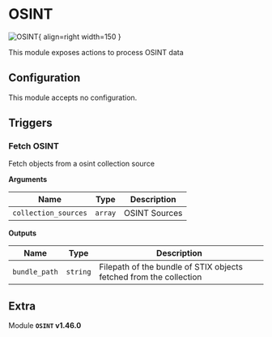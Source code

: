 # OSINT

![OSINT](/assets/playbooks/library/osint.svg){ align=right width=150 }

This module exposes actions to process OSINT data

## Configuration

This module accepts no configuration.

## Triggers

### Fetch OSINT

Fetch objects from a osint collection source

**Arguments**

| Name      |  Type   |  Description  |
| --------- | ------- | --------------------------- |
| `collection_sources` | `array` | OSINT Sources |


**Outputs**

| Name      |  Type   |  Description  |
| --------- | ------- | --------------------------- |
| `bundle_path` | `string` | Filepath of the bundle of STIX objects fetched from the collection |


## Extra

Module **`OSINT` v1.46.0**